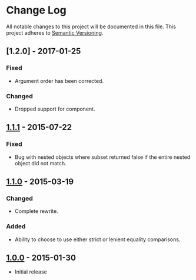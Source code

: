 # Change Log
All notable changes to this project will be documented in this file.
This project adheres to [Semantic Versioning](http://semver.org/).

## [1.2.0] - 2017-01-25
### Fixed
- Argument order has been corrected.

### Changed
- Dropped support for component.

## [1.1.1] - 2015-07-22
### Fixed
- Bug with nested objects where subset returned false if the entire nested object did not match.

## [1.1.0] - 2015-03-19
### Changed
- Complete rewrite.

### Added
- Ability to choose to use either strict or lenient equality comparisons.

## [1.0.0] - 2015-01-30
- Initial release

[1.1.1]: https://github.com/staygrimm/obj-subset/compare/1.1.1...HEAD
[1.1.0]: https://github.com/staygrimm/obj-subset/compare/1.1.0...1.1.1
[1.0.0]: https://github.com/staygrimm/obj-subset/compare/1.1.0...v1.1.0
